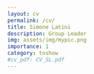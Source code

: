 ```yaml
---
layout: cv
permalink: /cv/
title: Simone Latini
description: Group Leader
img: assets/img/mypic.png
importance: 1
category: toshow
#cv_pdf: CV_SL.pdf
---
```




